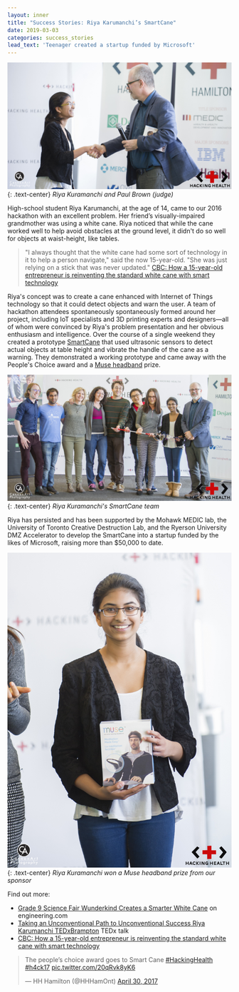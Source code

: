 ```yaml
---
layout: inner
title: "Success Stories: Riya Karumanchi’s SmartCane"
date: 2019-03-03
categories: success_stories
lead_text: 'Teenager created a startup funded by Microsoft'
---
```


![Riya Kuramanchi and Paul Brown (judge)](/img/2017-hackathon/riya-kuramachi-and-paul-brown.jpg)
{: .text-center}
*Riya Kuramanchi and Paul Brown (judge)*

High-school student Riya Karumanchi, at the age of 14, came to our 2016 hackathon with an excellent problem. Her friend’s visually-impaired grandmother was using a white cane. Riya noticed that while the cane worked well to help avoid obstacles at the ground level, it didn't do so well for objects at waist-height, like tables.

> "I always thought that the white cane had some sort of technology in it to help a person navigate," said the now 15-year-old. "She was just relying on a stick that was never updated." [CBC: How a 15-year-old entrepreneur is reinventing the standard white cane with smart technology](https://www.cbc.ca/news/canada/toronto/smart-cane-company-1.4806713)

Riya's concept was to create a cane enhanced with Internet of Things technology so that it could detect objects and warn the user. A team of hackathon attendees spontaneously spontaneously  formed around her project, including IoT specialists and 3D printing experts and designers—all of whom were convinced by Riya's problem presentation and her obvious enthusiasm and intelligence. Over the course of a single weekend they created a prototype [SmartCane](http://mysmartcane.ca/) that used ultrasonic sensors to detect actual objects at table height and vibrate the handle of the cane as a warning. They demonstrated a working prototype and came away with the People's Choice award and a [Muse headband](https://choosemuse.com) prize.

![Riya Kuramanchi's SmartCane team](/img/2017-hackathon/smartcane-team.jpg)
{: .text-center}
*Riya Kuramanchi's SmartCane team*

Riya has persisted and has been supported by the Mohawk MEDIC lab, the University of Toronto Creative Destruction Lab, and the Ryerson University DMZ Accelerator to develop the SmartCane into a startup funded by the likes of Microsoft, raising more than $50,000 to date.

![Riya Kuramanchi won a Muse headband prize from our sponsor](/img/2017-hackathon/riya-kuramanchi-with-muse-prize.jpg)
{: .text-center}
*Riya Kuramanchi won a Muse headband prize from our sponsor*

Find out more:

- [Grade 9 Science Fair Wunderkind Creates a Smarter White Cane](https://www.engineering.com/DesignerEdge/DesignerEdgeArticles/ArticleID/16419/Grade-9-Science-Fair-Wunderkind-Creates-a-Smarter-White-Cane.aspx) on engineering.com
- [Taking an Unconventional Path to Unconventional Success Riya Karumanchi TEDxBrampton](https://www.youtube.com/watch?v=Qg9B1PXzs10) TEDx talk
- [CBC: How a 15-year-old entrepreneur is reinventing the standard white cane with smart technology](https://www.cbc.ca/news/canada/toronto/smart-cane-company-1.4806713)

<blockquote class="twitter-tweet"><p lang="en" dir="ltr">The people’s choice award goes to Smart Cane <a href="https://twitter.com/hashtag/HackingHealth?src=hash&amp;ref_src=twsrc%5Etfw">#HackingHealth</a> <a href="https://twitter.com/hashtag/h4ck17?src=hash&amp;ref_src=twsrc%5Etfw">#h4ck17</a> <a href="https://t.co/20qRvk8yK6">pic.twitter.com/20qRvk8yK6</a></p>&mdash; HH Hamilton (@HHHamOnt) <a href="https://twitter.com/HHHamOnt/status/858772886890455040?ref_src=twsrc%5Etfw">April 30, 2017</a></blockquote> <script async src="https://platform.twitter.com/widgets.js" charset="utf-8"></script>
